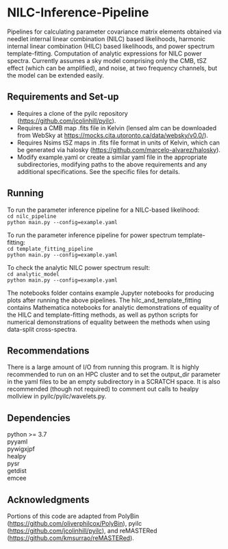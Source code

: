 # NILC-Inference-Pipeline
Pipelines for calculating parameter covariance matrix elements obtained via needlet internal linear combination (NILC) based likelihoods, harmonic internal linear combination (HILC) based likelihoods, and power spectrum template-fitting. Computation of analytic expressions for NILC power spectra. Currently assumes a sky model comprising only the CMB, tSZ effect (which can be amplified), and noise, at two frequency channels, but the model can be extended easily.

## Requirements and Set-up
 - Requires a clone of the pyilc repository (https://github.com/jcolinhill/pyilc). 
 - Requires a CMB map .fits file in Kelvin (lensed alm can be downloaded from WebSky at https://mocks.cita.utoronto.ca/data/websky/v0.0/). 
 - Requires Nsims tSZ maps in .fits file format in units of Kelvin, which can be generated via halosky (https://github.com/marcelo-alvarez/halosky).
 - Modify example.yaml or create a similar yaml file in the appropriate subdirectories, modifying paths to the above requirements and any additional specifications. See the specific files for details.

## Running
To run the parameter inference pipeline for a NILC-based likelihood:  
```cd nilc_pipeline```   
```python main.py --config=example.yaml```       

To run the parameter inference pipeline for power spectrum template-fitting:  
```cd template_fitting_pipeline```       
```python main.py --config=example.yaml```    

To check the analytic NILC power spectrum result:  
```cd analytic_model```   
```python main.py --config=example.yaml```  

The notebooks folder contains example Jupyter notebooks for producing plots after running the above pipelines. The hilc_and_template_fitting contains Mathematica notebooks for analytic demonstrations of equality of the HILC and template-fitting methods, as well as python scripts for numerical demonstrations of equality between the methods when using data-split cross-spectra.

## Recommendations
There is a large amount of I/O from running this program. It is highly recommended to run on an HPC cluster and to set the output_dir parameter in the yaml files to be an empty subdirectory in a SCRATCH space. It is also recommended (though not required) to comment out calls to healpy mollview in pyilc/pyilc/wavelets.py.

## Dependencies
python >= 3.7   
pyyaml  
pywigxjpf  
healpy  
pysr  
getdist  
emcee  

## Acknowledgments
Portions of this code are adapted from PolyBin (https://github.com/oliverphilcox/PolyBin), pyilc (https://github.com/jcolinhill/pyilc), and reMASTERed (https://github.com/kmsurrao/reMASTERed).


